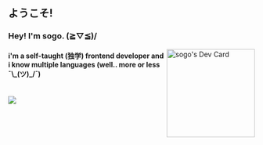 <html>
<body>
  <h2>ようこそ!</h2>
  <p align="right">
    <h3 align="left">Hey! I'm sogo. (≧▽≦)/</h3>
    <a href="https://app.daily.dev/sogo"><img src="https://api.daily.dev/devcards/51769bce454c4201b0cdbe8ed87dee99.png?r=byz" width="180" alt="sogo's Dev Card"                  align="right"/></a>
  </p>
  <h4>   
      i'm a self-taught (独学) frontend developer and i know multiple languages (well.. more or less ¯\_(ツ)_/¯)
    
  </h4>
  <br>
  <img src="https://count.getloli.com/get/@xsogox?theme=asoul" />
</body>
</html>

